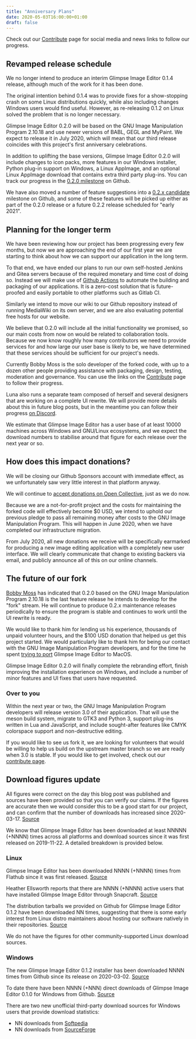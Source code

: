 ```yaml
---
title: "Anniversary Plans"
date: 2020-05-03T16:00:00+01:00
draft: false
---
```

Check out our [Contribute](/contribute/) page for social media and news links to follow our progress.

## Revamped release schedule
We no longer intend to produce an interim Glimpse Image Editor 0.1.4 release, although much of the work for it has been done.

The original intention behind 0.1.4 was to provide fixes for a show-stopping crash on some Linux distributions quickly, while also including changes Windows users would find useful. However, as re-releasing 0.1.2 on Linux solved the problem that is no longer necessary.

Glimpse Image Editor 0.2.0 will be based on the GNU Image Manipulation Program 2.10.18 and use newer versions of BABL, GEGL and MyPaint. We expect to release it in July 2020, which will mean that our third release coincides with this project's first anniversary celebrations.

In addition to uplifting the base versions, Glimpse Image Editor 0.2.0 will include changes to icon packs, more features in our Windows installer, Python plug-in support on Windows, a Linux AppImage, and an optional Linux AppImage download that contains extra third party plug-ins. You can track our progress in the [0.2.0 milestone](https://github.com/glimpse-editor/Glimpse/milestone/12) on Github.

We have also moved a number of feature suggestions into a [0.2.x candidate](https://github.com/glimpse-editor/Glimpse/milestone/5) milestone on Github, and some of these features will be picked up either as part of the 0.2.0 release or a future 0.2.2 release scheduled for "early 2021".

## Planning for the longer term
We have been reviewing how our project has been progressing every few months, but now we are approaching the end of our first year we are starting to think about how we can support our application in the long term.

To that end, we have ended our plans to run our own self-hosted Jenkins and Gitea servers because of the required monetary and time cost of doing so. Instead we will make use of [Github Actions](https://github.com/features/actions) to automate the building and packaging of our applications. It is a zero-cost solution that is future-proofed and easily portable to other platforms such as Gitlab CI.

Similarly we intend to move our wiki to our Github repository instead of running MediaWiki on its own server, and we are also evaluating potential free hosts for our website.

We believe that 0.2.0 will include all the initial functionality we promised, so our main costs from now on would be related to collaboration tools. Because we now know roughly how many contributors we need to provide services for and how large our user base is likely to be, we have determined that these services should be sufficient for our project's needs.

Currently Bobby Moss is the solo developer of the forked code, with up to a dozen other people providing assistance with packaging, design, testing, moderation and governance. You can use the links on the [Contribute](/contribute/) page to follow their progress.

Luna also runs a separate team composed of herself and several designers that are working on a complete UI rewrite. We will provide more details about this in future blog posts, but in the meantime you can follow their progress [on Discord](https://discord.gg/hZhRceq).

We estimate that Glimpse Image Editor has a user base of at least 10000 machines across Windows and GNU/Linux ecosystems, and we expect the download numbers to stabilise around that figure for each release over the next year or so.

## How does this impact donations?
We will be closing our Github Sponsors account with immediate effect, as we unfortunately saw very little interest in that platform anyway. 

We will continue to [accept donations on Open Collective](https://opencollective.com/glimpse), just as we do now.

Because we are a not-for-profit project and the costs for maintaining the forked code will effectively become $0 USD, we intend to uphold our previous pledge to pass all remaining money after costs to the GNU Image Manipulation Program. This will happen in June 2020, when we have completed our infrastructure migration.

From July 2020, all new donations we receive will be specifically earmarked for producing a new image editing application with a completely new user interface. We will clearly communicate that change to existing backers via email, and publicly announce all of this on our online channels.

## The future of our fork
[Bobby Moss](http://trechnex.freeshell.org/) has indicated that 0.2.0 based on the GNU Image Manipulation Program 2.10.18 is the last feature release he intends to develop for the "fork" stream. He will continue to produce 0.2.x maintenance releases periodically to ensure the program is stable and continues to work until the UI rewrite is ready.

We would like to thank him for lending us his experience, thousands of unpaid volunteer hours, and the $100 USD donation that helped us get this project started. We would particularly like to thank him for being our contact with the GNU Image Manipulation Program developers, and for the time he spent [trying to port](https://github.com/glimpse-editor/Glimpse/issues/227#issuecomment-620214794) Glimpse Image Editor to MacOS.

Glimpse Image Editor 0.2.0 will finally complete the rebranding effort, finish improving the installation experience on Windows, and include a number of minor features and UI fixes that users have requested.

### Over to you
Within the next year or two, the GNU Image Manipulation Program developers will release version 3.0 of their application. That will use the meson build system, migrate to GTK3 and Python 3, support plug-ins written in Lua and JavaScript, and include sought-after features like CMYK colorspace support and non-destructive editing.

If you would like to see us fork it, we are looking for volunteers that would be willing to help us build on the upstream master branch so we are ready when 3.0 is stable. If you would like to get involved, check out our [contribute page](/contribute/).

## Download figures update
All figures were correct on the day this blog post was published and sources have been provided so that you can verify our claims. If the figures are accurate then we would consider this to be a good start for our project, and can confirm that the number of downloads has increased since 2020-03-17. [Source](/posts/changing-plans/)

We know that Glimpse Image Editor has been downloaded at least NNNNN (+NNNN) times across all platforms and download sources since it was first released on 2019-11-22. A detailed breakdown is provided below.

### Linux
Glimpse Image Editor has been downloaded NNNN (+NNNN) times from Flathub since it was first released. [Source](https://gitlab.com/ahayzen/flathub-api-stats-generator)

Heather Ellsworth reports that there are NNNN (+NNNN) active users that have installed Glimpse Image Editor through Snapcraft. [Source](/glimpse-snap-2020-03-14.png)

The distribution tarballs we provided on Github for Glimpse Image Editor 0.1.2 have been downloaded NN times, suggesting that there is some early interest from Linux distro maintainers about hosting our software natively in their repositories. [Source](https://somsubhra.com/github-release-stats/?username=glimpse-editor&repository=Glimpse)

We do not have the figures for other community-supported Linux download sources.

### Windows
The new Glimpse Image Editor 0.1.2 installer has been downloaded NNNN times from Github since its release on 2020-03-02. [Source](https://somsubhra.com/github-release-stats/?username=glimpse-editor&repository=Glimpse)

To date there have been NNNN (+NNN) direct downloads of Glimpse Image Editor 0.1.0 for Windows from Github. [Source](https://somsubhra.com/github-release-stats/?username=glimpse-editor&repository=Glimpse)

There are two new unofficial third-party download sources for Windows users that provide download statistics:

* NN downloads from [Softpedia](https://www.softpedia.com/dyn-search.php?search_term=glimpse)
* NN downloads from [SourceForge](https://sourceforge.net/projects/glimpse-image-editor/)

